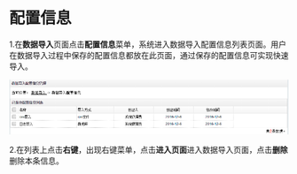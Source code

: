 # 配置信息

1.在**数据导入**页面点击**配置信息**菜单，系统进入数据导入配置信息列表页面。用户在数据导入过程中保存的配置信息都放在此页面，通过保存的配置信息可实现快速导入。

![配置信息](QQ图片20161207100759.png)

2.在列表上点击**右键**，出现右键菜单，点击**进入页面**进入数据导入页面，点击**删除**删除本条信息。